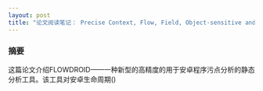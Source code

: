 ```yaml
---
layout: post
title: "论文阅读笔记： Precise Context, Flow, Field, Object-sensitive and Lifecycle-aware Tainted Analysis for Android Apps"
---
```


### 摘要

这篇论文介绍FLOWDROID——一种新型的高精度的用于安卓程序污点分析的静态分析工具。该工具对安卓生命周期()
